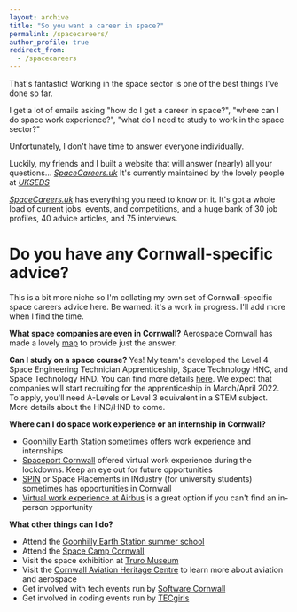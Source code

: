 ```yaml
---
layout: archive
title: "So you want a career in space?"
permalink: /spacecareers/
author_profile: true
redirect_from:
  - /spacecareers
---
```

That's fantastic! Working in the space sector is one of the best things I've done so far.

I get a lot of emails asking "how do I get a career in space?", "where can I do space work experience?", "what do I need to study to work in the space sector?"

Unfortunately, I don't have time to answer everyone individually.

Luckily, my friends and I built a website that will answer (nearly) all your questions... _[SpaceCareers.uk](www.SpaceCareers.uk)_ It's currently maintained by the lovely people at _[UKSEDS](https://ukseds.org/)_ 

_[SpaceCareers.uk](www.SpaceCareers.uk)_ has everything you need to know on it. It's got a whole load of current jobs, events, and competitions, and a huge bank of 30 job profiles, 40 advice articles, and 75 interviews.

Do you have any Cornwall-specific advice?
==

This is a bit more niche so I'm collating my own set of Cornwall-specific space careers advice here. Be warned: it's a work in progress. I'll add more when I find the time.

**What space companies are even in Cornwall?**
Aerospace Cornwall has made a lovely [map](https://aerospacecornwall.co.uk/cornwall-space/space-cluster-map) to provide just the answer.

**Can I study on a space course?**
Yes! My team's developed the Level 4 Space Engineering Technician Apprenticeship, Space Technology HNC, and Space Technology HND. You can find more details [here](https://ols.mis.truro-penwith.ac.uk/WCFWebSite/Admissions/courseDetails.aspx?from=tpc&id=201000688286115). We expect that companies will start recruiting for the apprenticeship in March/April 2022. To apply, you'll need A-Levels or Level 3 equivalent in a STEM subject. More details about the HNC/HND to come.

**Where can I do space work experience or an internship in Cornwall?**
* [Goonhilly Earth Station](https://www.goonhilly.org/careers) sometimes offers work experience and internships
* [Spaceport Cornwall](https://www.careershubcios.co.uk/events/spaceport-cornwall-young-space-entrepreneurs-vwex/) offered virtual work experience during the lockdowns. Keep an eye out for future opportunities
* [SPIN](https://sa.catapult.org.uk/work-with-us/space-placements-industry-spin/) or Space Placements in INdustry (for university students) sometimes has opportunities in Cornwall
* [Virtual work experience at Airbus](https://www.springpod.com/virtual-work-experience/aerospace-work-experience) is a great option if you can't find an in-person opportunity

**What other things can I do?**
* Attend the [Goonhilly Earth Station summer school](https://www.goonhilly.org/summer-school)
* Attend the [Space Camp Cornwall](https://www.eventbrite.co.uk/e/space-camp-cornwall-tickets-247254905077)
* Visit the space exhibition at [Truro Museum](https://spaceportcornwall.com/events/from-steam-to-satellites/)
* Visit the [Cornwall Aviation Heritage Centre](https://cornwallaviationhc.co.uk/) to learn more about aviation and aerospace
* Get involved with tech events run by [Software Cornwall](https://softwarecornwall.org/events/)
* Get involved in coding events run by [TECgirls](https://www.tecgirls.co.uk/services-4)
